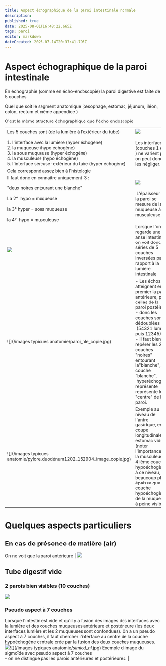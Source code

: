 ```yaml
---
title: Aspect échographique de la paroi intestinale normale
description: 
published: true
date: 2025-08-01T16:48:22.665Z
tags: paroi
editor: markdown
dateCreated: 2025-07-14T20:37:41.795Z
---
```


# Aspect échographique de la paroi intestinale

En échographie (comme en écho-endoscopie) la paroi digestive est faite de 5 couches 

Quel que soit le segment anatomique (œsophage, estomac, jéjunum, iléon, colon, rectum et même appendice )

C'est la même structure échographique que l'écho endoscopie

|     |     |
| --- | --- |
| Les 5 couches sont (de la lumière à l'extérieur du tube)<br><br>1.  l'interface avec la lumière (hyper échogène)<br>2.  la muqueuse (hypo échogène)<br>3.  la sous muqueuse (hyper échogène)<br>4.  la musculeuse (hypo échogène)<br>5.  l'interface séreuse-extérieur du tube (hyper échogène) | ![](/schémas/paroi_interface5-2.png)<br><br>Les interfaces (couches 1 et 5 ) ne varient pas, on peut donc les négliger. |
| Cela correspond assez bien à l'histologie |     |
| Il faut donc en connaitre uniquement  3 :<br><br>"deux noires entourant une blanche"<br><br>La 2°  hypo = muqueuse<br><br>la 3° hyper = sous muqueuse<br><br>la 4°  hypo = musculeuse | ![](/schémas/capture_d’écran_2025-07-20_à_19.02.19_copie.png)<br><br> L'épaisseur de la paroi se mesure de la muqueuse à la musculeuse |
| ![](/schémas/schéma_double_paroi.jpg) | Lorsque l'on regarde une anse intestinale on voit donc 2 séries de 5 couches inversées par rapport à la lumière intestinale |
| ![](/images typiques anatomie/paroi_nle_copie.jpg) | -   Les échos atteignent en premier la paroi antérieure, puis celles de la paroi postéieure<br>-   donc les couches sont dédoublées  (54321 lumière puis 12345)<br>-   Il faut bien repérer les 2 couches "noires" entourant la"blanche", la couche “blanche”,  hyperéchogène représente représente le "centre" de la paroi. |
| ![](/images typiques anatomie/pylore_duodénum1202_152904_image_copie.jpg) | Exemple au niveau de l'antre gastrique, en coupe longitudinale estomac vide (noter l'importance de la musculeuse, 4 ième couche hypoéchogène à ce niveau, beaucoup plus épaisse que la couche hypoéchogène de la muqueuse à peine visible). |
# Quelques aspects particuliers
## En cas de présence de matière (air)
On ne voit que la paroi antérieure | ![](/schémas/caecum_air-13.jpg)
## Tube digestif vide
### 2 parois bien visibles (10 couches)
![](/schémas/10_couches_bien_séparées.jpg) 
### Pseudo aspect à 7 couches
Lorsque l'intestin est vide et qu'il y a fusion des images des interfaces avec la lumière et des couches muqueuses antérieure et postérieure
(les deux interfaces lumière et les 2 muqueuses sont confondues).
On a un pseudo aspect à 7 couches, il faut chercher l'interface au centre de la couche hypoéchogène centrale crée par la fusion des deux couches muqueuses.
![](/schémas/ppseudo_5_couches.jpg)![](/images typiques anatomie/_simiod_nl_.jpg) 
Exemple d'image du sigmoïde avec pseudo aspect à 7 couches<br>-   on ne distingue pas les parois antérieures et postérieures. |